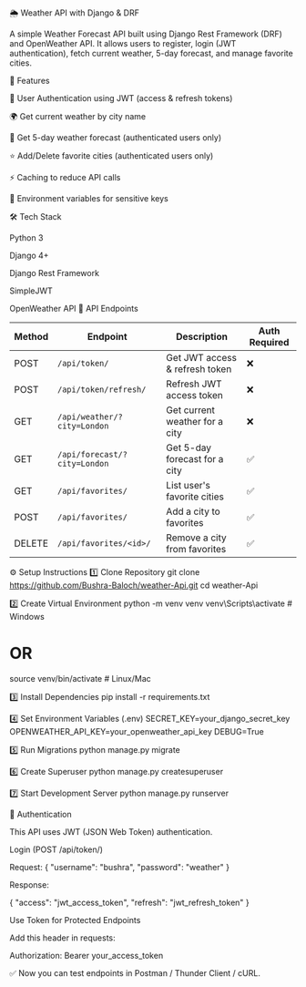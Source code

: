 🌦️ Weather API with Django & DRF

A simple Weather Forecast API built using Django Rest Framework (DRF) and OpenWeather API.
It allows users to register, login (JWT authentication), fetch current weather, 5-day forecast, and manage favorite cities.

🚀 Features

🔐 User Authentication using JWT (access & refresh tokens)

🌍 Get current weather by city name

📅 Get 5-day weather forecast (authenticated users only)

⭐ Add/Delete favorite cities (authenticated users only)

⚡ Caching to reduce API calls

🔑 Environment variables for sensitive keys

🛠️ Tech Stack

Python 3

Django 4+

Django Rest Framework

SimpleJWT

OpenWeather API
📂 API Endpoints

| Method | Endpoint                     | Description                    | Auth Required |
| ------ | ---------------------------- | ------------------------------ | ------------- |
| POST   | `/api/token/`                | Get JWT access & refresh token | ❌             |
| POST   | `/api/token/refresh/`        | Refresh JWT access token       | ❌             |
| GET    | `/api/weather/?city=London`  | Get current weather for a city | ❌             |
| GET    | `/api/forecast/?city=London` | Get 5-day forecast for a city  | ✅             |
| GET    | `/api/favorites/`            | List user's favorite cities    | ✅             |
| POST   | `/api/favorites/`            | Add a city to favorites        | ✅             |
| DELETE | `/api/favorites/<id>/`       | Remove a city from favorites   | ✅             |

⚙️ Setup Instructions
1️⃣ Clone Repository
git clone https://github.com/Bushra-Baloch/weather-Api.git
cd weather-Api

2️⃣ Create Virtual Environment
python -m venv venv
venv\Scripts\activate   # Windows
# OR
source venv/bin/activate  # Linux/Mac

3️⃣ Install Dependencies
pip install -r requirements.txt

4️⃣ Set Environment Variables (.env)
SECRET_KEY=your_django_secret_key
OPENWEATHER_API_KEY=your_openweather_api_key
DEBUG=True

5️⃣ Run Migrations
python manage.py migrate

6️⃣ Create Superuser
python manage.py createsuperuser

7️⃣ Start Development Server
python manage.py runserver

🔑 Authentication

This API uses JWT (JSON Web Token) authentication.

Login (POST /api/token/)

Request:
{
  "username": "bushra",
  "password": "weather"
}


Response:

{
  "access": "jwt_access_token",
  "refresh": "jwt_refresh_token"
}

Use Token for Protected Endpoints

Add this header in requests:

Authorization: Bearer your_access_token


✅ Now you can test endpoints in Postman / Thunder Client / cURL.

